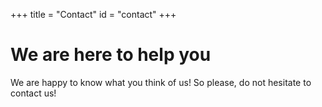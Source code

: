 +++
title = "Contact"
id = "contact"
+++

# We are here to help you

We are happy to know what you think of us! So please, do not hesitate to contact us!
